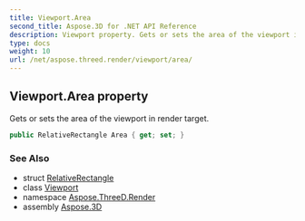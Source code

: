 ```yaml
---
title: Viewport.Area
second_title: Aspose.3D for .NET API Reference
description: Viewport property. Gets or sets the area of the viewport in render target
type: docs
weight: 10
url: /net/aspose.threed.render/viewport/area/
---
```

## Viewport.Area property

Gets or sets the area of the viewport in render target.

```csharp
public RelativeRectangle Area { get; set; }
```

### See Also

* struct [RelativeRectangle](../../../aspose.threed.utilities/relativerectangle/)
* class [Viewport](../)
* namespace [Aspose.ThreeD.Render](../../viewport/)
* assembly [Aspose.3D](../../../)


